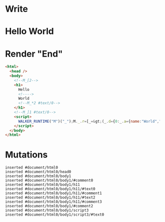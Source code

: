 # Write
  <body><!--M_[2--><h1>Hello <!>World<!--M_*2 #text/0--></h1><!--M_]1 #text/0--></body><script>WALKER_RUNTIME("M")("_");M._.r=[_=>(_.d={0:_.a={name:"World","#childScope/0":_.c={"#text/0!":_.b={}}},1:_.c,2:_.b},_.b._=_.a,_.c["#text/0("]=_._["packages/translator-tags/src/__tests__/fixtures/basic-layout/template.marko_1_renderer"](_.a),_.d),2,"packages/translator-tags/src/__tests__/fixtures/basic-layout/template.marko_1_name/subscriber",0];M._.w()</script>


# Render "End"
```html
<html>
  <head />
  <body>
    <!--M_[2-->
    <h1>
      Hello 
      <!---->
      World
      <!--M_*2 #text/0-->
    </h1>
    <!--M_]1 #text/0-->
    <script>
      WALKER_RUNTIME("M")("_");M._.r=[_=&gt;(_.d={0:_.a={name:"World","#childScope/0":_.c={"#text/0!":_.b={}}},1:_.c,2:_.b},_.b._=_.a,_.c["#text/0("]=_._["packages/translator-tags/src/__tests__/fixtures/basic-layout/template.marko_1_renderer"](_.a),_.d),2,"packages/translator-tags/src/__tests__/fixtures/basic-layout/template.marko_1_name/subscriber",0];M._.w()
    </script>
  </body>
</html>
```

# Mutations
```
inserted #document/html0
inserted #document/html0/head0
inserted #document/html0/body1
inserted #document/html0/body1/#comment0
inserted #document/html0/body1/h11
inserted #document/html0/body1/h11/#text0
inserted #document/html0/body1/h11/#comment1
inserted #document/html0/body1/h11/#text2
inserted #document/html0/body1/h11/#comment3
inserted #document/html0/body1/#comment2
inserted #document/html0/body1/script3
inserted #document/html0/body1/script3/#text0
```